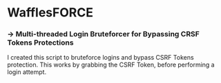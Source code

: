 # WafflesFORCE
### -> Multi-threaded Login Bruteforcer for Bypassing CRSF Tokens Protections
I created this script to bruteforce logins and bypass CSRF Tokens protection. This works by grabbing the CSRF Token, before performing a login attempt.
